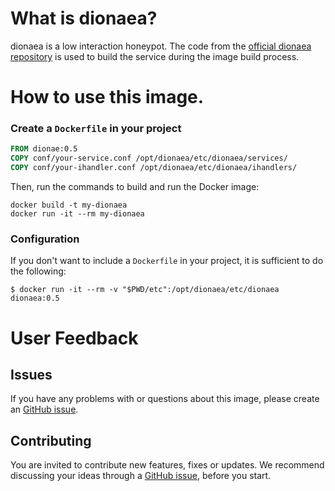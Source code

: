 # What is dionaea?

dionaea is a low interaction honeypot.
The code from the [official dionaea repository](https://github.com/DinoTools/dionaea) is used to build the service during the image build process.

# How to use this image.

### Create a `Dockerfile` in your project

```dockerfile
FROM dionae:0.5
COPY conf/your-service.conf /opt/dionaea/etc/dionaea/services/
COPY conf/your-ihandler.conf /opt/dionaea/etc/dionaea/ihandlers/
```

Then, run the commands to build and run the Docker image:

```console
docker build -t my-dionaea
docker run -it --rm my-dionaea
```

### Configuration

If you don't want to include a `Dockerfile` in your project, it is sufficient to do the following:

```console
$ docker run -it --rm -v "$PWD/etc":/opt/dionaea/etc/dionaea dionaea:0.5
```

# User Feedback

## Issues

If you have any problems with or questions about this image, please create an [GitHub issue](https://github.com/DinoTools/dionaea-docker/issues).

## Contributing

You are invited to contribute new features, fixes or updates.
We recommend discussing your ideas through a [GitHub issue](https://github.com/DinoTools/dionaea-docker/issues), before you start.
